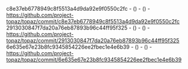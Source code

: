 c8e37eb6778949c8f5513a4d9da92e9f0550c2fc -  () -  () - https://github.com/project-topaz/topaz/commit/c8e37eb6778949c8f5513a4d9da92e9f0550c2fc
2913030847f7da20a76eb87893b96c44ff95f325 -  () -  () - https://github.com/project-topaz/topaz/commit/2913030847f7da20a76eb87893b96c44ff95f325
6e635e67e23b8fc9345854226ee2fbec1e4e6b39 -  () -  () - https://github.com/project-topaz/topaz/commit/6e635e67e23b8fc9345854226ee2fbec1e4e6b39
